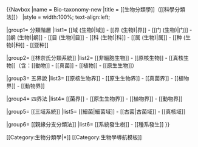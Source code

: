 {{Navbox
|name = Bio-taxonomy-new
|title = [[生物分類學]]（[[科學分類法]]）
|style = width:100%; text-align:left;

|group1= 分類階層
|list1= [[域 (生物)|域]] - [[界 (生物)|界]] - [[门 (生物)|门]] - [[纲 (生物)|纲]] - [[目 (生物)|目]] - [[科 (生物)|科]] - [[属 (生物)|属]] - [[种 (生物)|种]] - [[亚种]] 

|group2= [[林奈氏分類系統]]
|list2= [[非細胞生物]] - [[原核生物]] - [[真核生物]]（含：[[動物]] - [[真菌]] - [[植物]] - [[原生生物]]） 

|group3= 五界說
|list3= [[原核生物界]] - [[原生生物界]] - [[真菌界]] - [[植物界]] - [[動物界]] 

|group4= 四界法
|list4= [[菌界]] - [[原生生物界]] - [[植物界]] - [[動物界]] 

|group5= [[三域系統]]
|list5= [[細菌|細菌域]] - [[古菌|古菌域]] - [[真核域]] 

|group6= [[親緣分支分類法]]
|list6= [[系統發生樹]] - [[種系發生]]
}}<noinclude>

[[Category:生物分類學|*]]
[[Category:生物學導航模板]]
</noinclude>